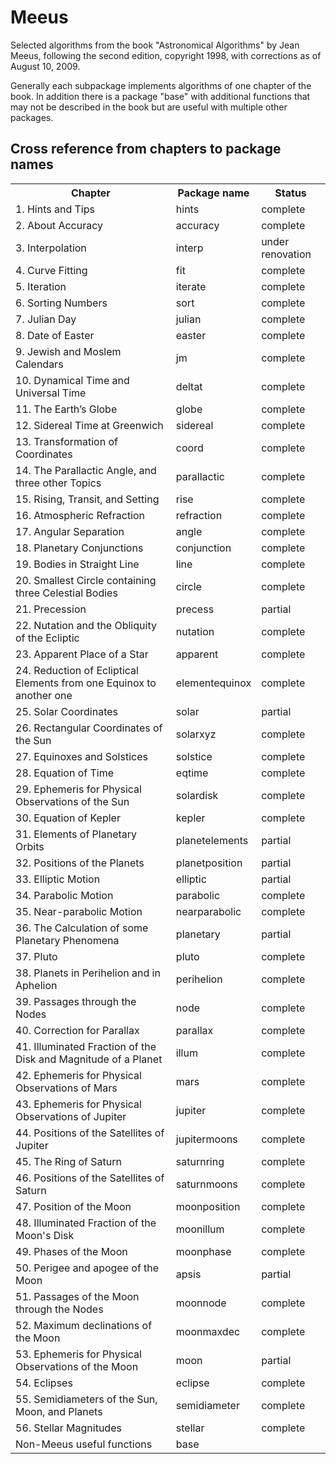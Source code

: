 Meeus
=====

Selected algorithms from the book "Astronomical Algorithms"
by Jean Meeus, following the second edition, copyright 1998,
with corrections as of August 10, 2009.

Generally each subpackage implements algorithms of one chapter of the book.
In addition there is a package "base" with additional functions that
may not be described in the book but are useful with multiple other packages.

Cross reference from chapters to package names
----------------------------------------------
<table>
	<tr><th>Chapter</th><th>Package name</th><th>Status</th></tr>
	<tr><td>1.  Hints and Tips</td><td>hints</td><td>complete</td></tr>
	<tr><td>2.  About Accuracy</td><td>accuracy</td><td>complete</td></tr>
    <tr><td>3.  Interpolation</td><td>interp</td><td>under renovation</td></tr>
    <tr><td>4.  Curve Fitting</td><td>fit</td><td>complete</td></tr>
    <tr><td>5.  Iteration</td><td>iterate</td><td>complete</td></tr>
    <tr><td>6.  Sorting Numbers</td><td>sort</td><td>complete</td></tr>
    <tr><td>7.  Julian Day</td><td>julian</td><td>complete</td></tr>
    <tr><td>8.  Date of Easter</td><td>easter</td><td>complete</td></tr>
    <tr><td>9.  Jewish and Moslem Calendars</td><td>jm</td><td>complete</td></tr>
    <tr><td>10. Dynamical Time and Universal Time</td><td>deltat</td><td>complete</td></tr>
    <tr><td>11. The Earth’s Globe</td><td>globe</td><td>complete</td></tr>
    <tr><td>12. Sidereal Time at Greenwich</td><td>sidereal</td><td>complete</td></tr>
    <tr><td>13. Transformation of Coordinates</td><td>coord</td><td>complete</td></tr>
    <tr><td>14. The Parallactic Angle, and three other Topics</td><td>parallactic</td><td>complete</td></tr>
    <tr><td>15. Rising, Transit, and Setting</td><td>rise</td><td>complete</td></tr>
    <tr><td>16. Atmospheric Refraction</td><td>refraction</td><td>complete</td></tr>
    <tr><td>17. Angular Separation</td><td>angle</td><td>complete</td></tr>
    <tr><td>18. Planetary Conjunctions</td><td>conjunction</td><td>complete</td></tr>
    <tr><td>19. Bodies in Straight Line</td><td>line</td><td>complete</td></tr>
    <tr><td>20. Smallest Circle containing three Celestial Bodies</td><td>circle</td><td>complete</td></tr>
    <tr><td>21. Precession</td><td>precess</td><td>partial</td></tr>
    <tr><td>22. Nutation and the Obliquity of the Ecliptic</td><td>nutation</td><td>complete</td></tr>
    <tr><td>23. Apparent Place of a Star</td><td>apparent</td><td>complete</td></tr>
    <tr><td>24. Reduction of Ecliptical Elements from one Equinox to another one</td><td>elementequinox</td><td>complete</td></tr>
    <tr><td>25. Solar Coordinates</td><td>solar</td><td>partial</td></tr>
    <tr><td>26. Rectangular Coordinates of the Sun</td><td>solarxyz</td><td>complete</td></tr>
    <tr><td>27. Equinoxes and Solstices</td><td>solstice</td><td>complete</td></tr>
    <tr><td>28. Equation of Time</td><td>eqtime</td><td>complete</td></tr>
    <tr><td>29. Ephemeris for Physical Observations of the Sun</td><td>solardisk</td><td>complete</td></tr>
    <tr><td>30. Equation of Kepler</td><td>kepler</td><td>complete</td></tr>
    <tr><td>31. Elements of Planetary Orbits</td><td>planetelements</td><td>partial</td></tr>
    <tr><td>32. Positions of the Planets</td><td>planetposition</td><td>partial</td></tr>
    <tr><td>33. Elliptic Motion</td><td>elliptic</td><td>partial</td></tr>
    <tr><td>34. Parabolic Motion</td><td>parabolic</td><td>complete</td></tr>
    <tr><td>35. Near-parabolic Motion</td><td>nearparabolic</td><td>complete</td></tr>
    <tr><td>36. The Calculation of some Planetary Phenomena</td><td>planetary</td><td>partial</td></tr>
    <tr><td>37. Pluto</td><td>pluto</td><td>complete</td></tr>
    <tr><td>38. Planets in Perihelion and in Aphelion</td><td>perihelion</td><td>complete</td></tr>
    <tr><td>39. Passages through the Nodes</td><td>node</td><td>complete</td></tr>
    <tr><td>40. Correction for Parallax</td><td>parallax</td><td>complete</td></tr>
    <tr><td>41. Illuminated Fraction of the Disk and Magnitude of a Planet</td><td>illum</td><td>complete</td></tr>
    <tr><td>42. Ephemeris for Physical Observations of Mars</td><td>mars</td><td>complete</td></tr>
    <tr><td>43. Ephemeris for Physical Observations of Jupiter</td><td>jupiter</td><td>complete</td></tr>
    <tr><td>44. Positions of the Satellites of Jupiter</td><td>jupitermoons</td><td>complete</td></tr>
    <tr><td>45. The Ring of Saturn</td><td>saturnring</td><td>complete</td></tr>
    <tr><td>46. Positions of the Satellites of Saturn</td><td>saturnmoons</td><td>complete</td></tr>
    <tr><td>47. Position of the Moon</td><td>moonposition</td><td>complete</td></tr>
    <tr><td>48. Illuminated Fraction of the Moon&#39s Disk</td><td>moonillum</td><td>complete</td></tr>
    <tr><td>49. Phases of the Moon</td><td>moonphase</td><td>complete</td></tr>
    <tr><td>50. Perigee and apogee of the Moon</td><td>apsis</td><td>partial</td></tr>
    <tr><td>51. Passages of the Moon through the Nodes</td><td>moonnode</td><td>complete</td></tr>
    <tr><td>52. Maximum declinations of the Moon</td><td>moonmaxdec</td><td>complete</td></tr>
    <tr><td>53. Ephemeris for Physical Observations of the Moon</td><td>moon</td><td>partial</td></tr>
    <tr><td>54. Eclipses</td><td>eclipse</td><td>complete</td></tr>
    <tr><td>55. Semidiameters of the Sun, Moon, and Planets</td><td>semidiameter</td><td>complete</td></tr>
    <tr><td>56. Stellar Magnitudes</td><td>stellar</td><td>complete</td></tr>
    <tr><td>Non-Meeus useful functions</td><td>base</td><td></td></tr>
</table>
